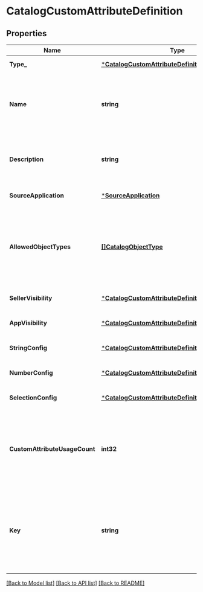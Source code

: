 # CatalogCustomAttributeDefinition

## Properties
Name | Type | Description | Notes
------------ | ------------- | ------------- | -------------
**Type_** | [***CatalogCustomAttributeDefinitionType**](CatalogCustomAttributeDefinitionType.md) |  | [default to null]
**Name** | **string** |  The name of this definition for API and seller-facing UI purposes. The name must be unique within the (merchant, application) pair. Required. May not be empty and may not exceed 255 characters. Can be modified after creation. | [default to null]
**Description** | **string** | Seller-oriented description of the meaning of this Custom Attribute, any constraints that the seller should observe, etc. May be displayed as a tooltip in Square UIs. | [optional] [default to null]
**SourceApplication** | [***SourceApplication**](SourceApplication.md) |  | [optional] [default to null]
**AllowedObjectTypes** | [**[]CatalogObjectType**](CatalogObjectType.md) | The set of &#x60;CatalogObject&#x60; types that this custom atttribute may be applied to. Currently, only &#x60;ITEM&#x60;, &#x60;ITEM_VARIATION&#x60;, &#x60;MODIFIER&#x60;, &#x60;MODIFIER_LIST&#x60;, and &#x60;CATEGORY&#x60; are allowed. At least one type must be included. See [CatalogObjectType](#type-catalogobjecttype) for possible values | [default to null]
**SellerVisibility** | [***CatalogCustomAttributeDefinitionSellerVisibility**](CatalogCustomAttributeDefinitionSellerVisibility.md) |  | [optional] [default to null]
**AppVisibility** | [***CatalogCustomAttributeDefinitionAppVisibility**](CatalogCustomAttributeDefinitionAppVisibility.md) |  | [optional] [default to null]
**StringConfig** | [***CatalogCustomAttributeDefinitionStringConfig**](CatalogCustomAttributeDefinitionStringConfig.md) |  | [optional] [default to null]
**NumberConfig** | [***CatalogCustomAttributeDefinitionNumberConfig**](CatalogCustomAttributeDefinitionNumberConfig.md) |  | [optional] [default to null]
**SelectionConfig** | [***CatalogCustomAttributeDefinitionSelectionConfig**](CatalogCustomAttributeDefinitionSelectionConfig.md) |  | [optional] [default to null]
**CustomAttributeUsageCount** | **int32** | The number of custom attributes that reference this custom attribute definition. Set by the server in response to a ListCatalog request with &#x60;include_counts&#x60; set to &#x60;true&#x60;.  If the actual count is greater than 100, &#x60;custom_attribute_usage_count&#x60; will be set to &#x60;100&#x60;. | [optional] [default to null]
**Key** | **string** | The name of the desired custom attribute key that can be used to access the custom attribute value on catalog objects. Cannot be modified after the custom attribute definition has been created. Must be between 1 and 60 characters, and may only contain the characters &#x60;[a-zA-Z0-9_-]&#x60;. | [optional] [default to null]

[[Back to Model list]](../README.md#documentation-for-models) [[Back to API list]](../README.md#documentation-for-api-endpoints) [[Back to README]](../README.md)

